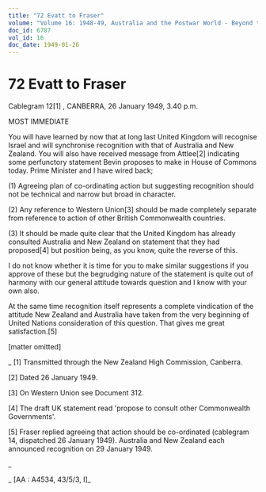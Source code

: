 ```yaml
---
title: "72 Evatt to Fraser"
volume: "Volume 16: 1948-49, Australia and the Postwar World - Beyond the Region"
doc_id: 6787
vol_id: 16
doc_date: 1949-01-26
---
```


# 72 Evatt to Fraser

Cablegram 12[1] , CANBERRA, 26 January 1949, 3.40 p.m.

MOST IMMEDIATE

You will have learned by now that at long last United Kingdom will recognise Israel and will synchronise recognition with that of Australia and New Zealand. You will also have received message from Attlee[2] indicating some perfunctory statement Bevin proposes to make in House of Commons today. Prime Minister and I have wired back;

(1) Agreeing plan of co-ordinating action but suggesting recognition should not be technical and narrow but broad in character.

(2) Any reference to Western Union[3] should be made completely separate from reference to action of other British Commonwealth countries.

(3) It should be made quite clear that the United Kingdom has already consulted Australia and New Zealand on statement that they had proposed[4] but position being, as you know, quite the reverse of this.

I do not know whether it is time for you to make similar suggestions if you approve of these but the begrudging nature of the statement is quite out of harmony with our general attitude towards question and I know with your own also.

At the same time recognition itself represents a complete vindication of the attitude New Zealand and Australia have taken from the very beginning of United Nations consideration of this question. That gives me great satisfaction.[5]

[matter omitted]

_ [1] Transmitted through the New Zealand High Commission, Canberra.

[2] Dated 26 January 1949.

[3] On Western Union see Document 312.

[4] The draft UK statement read 'propose to consult other Commonwealth Governments'.

[5] Fraser replied agreeing that action should be co-ordinated (cablegram 14, dispatched 26 January 1949). Australia and New Zealand each announced recognition on 29 January 1949.

_

_ [AA : A4534, 43/5/3, I]_
